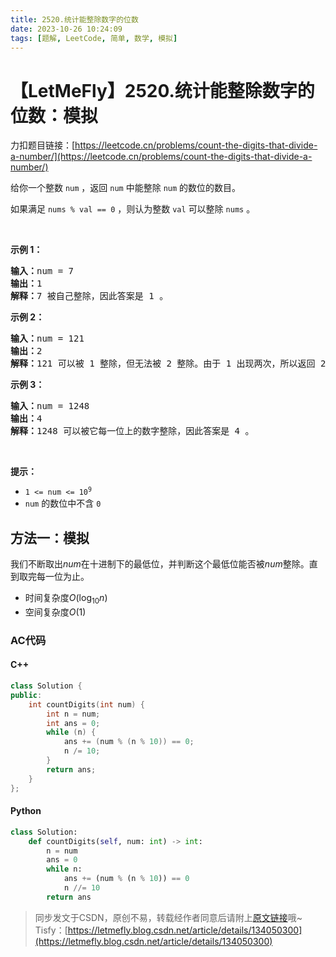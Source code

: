 ```yaml
---
title: 2520.统计能整除数字的位数
date: 2023-10-26 10:24:09
tags: [题解, LeetCode, 简单, 数学, 模拟]
---
```


# 【LetMeFly】2520.统计能整除数字的位数：模拟

力扣题目链接：[https://leetcode.cn/problems/count-the-digits-that-divide-a-number/](https://leetcode.cn/problems/count-the-digits-that-divide-a-number/)

<p>给你一个整数 <code>num</code> ，返回 <code>num</code> 中能整除 <code>num</code> 的数位的数目。</p>

<p>如果满足&nbsp;<code>nums % val == 0</code> ，则认为整数 <code>val</code> 可以整除 <code>nums</code> 。</p>

<p>&nbsp;</p>

<p><strong>示例 1：</strong></p>

<pre><strong>输入：</strong>num = 7
<strong>输出：</strong>1
<strong>解释：</strong>7 被自己整除，因此答案是 1 。
</pre>

<p><strong>示例 2：</strong></p>

<pre><strong>输入：</strong>num = 121
<strong>输出：</strong>2
<strong>解释：</strong>121 可以被 1 整除，但无法被 2 整除。由于 1 出现两次，所以返回 2 。
</pre>

<p><strong>示例 3：</strong></p>

<pre><strong>输入：</strong>num = 1248
<strong>输出：</strong>4
<strong>解释：</strong>1248 可以被它每一位上的数字整除，因此答案是 4 。
</pre>

<p>&nbsp;</p>

<p><strong>提示：</strong></p>

<ul>
	<li><code>1 &lt;= num &lt;= 10<sup>9</sup></code></li>
	<li><code>num</code> 的数位中不含 <code>0</code></li>
</ul>


    
## 方法一：模拟

我们不断取出$num$在十进制下的最低位，并判断这个最低位能否被$num$整除。直到取完每一位为止。

+ 时间复杂度$O(\log_{10} n)$
+ 空间复杂度$O(1)$

### AC代码

#### C++

```cpp
class Solution {
public:
    int countDigits(int num) {
        int n = num;
        int ans = 0;
        while (n) {
            ans += (num % (n % 10)) == 0;
            n /= 10;
        }
        return ans;
    }
};
```

#### Python

```python
class Solution:
    def countDigits(self, num: int) -> int:
        n = num
        ans = 0
        while n:
            ans += (num % (n % 10)) == 0
            n //= 10
        return ans
```

> 同步发文于CSDN，原创不易，转载经作者同意后请附上[原文链接](https://blog.tisfy.eu.org/2023/10/26/LeetCode%202520.%E7%BB%9F%E8%AE%A1%E8%83%BD%E6%95%B4%E9%99%A4%E6%95%B0%E5%AD%97%E7%9A%84%E4%BD%8D%E6%95%B0/)哦~
> Tisfy：[https://letmefly.blog.csdn.net/article/details/134050300](https://letmefly.blog.csdn.net/article/details/134050300)
